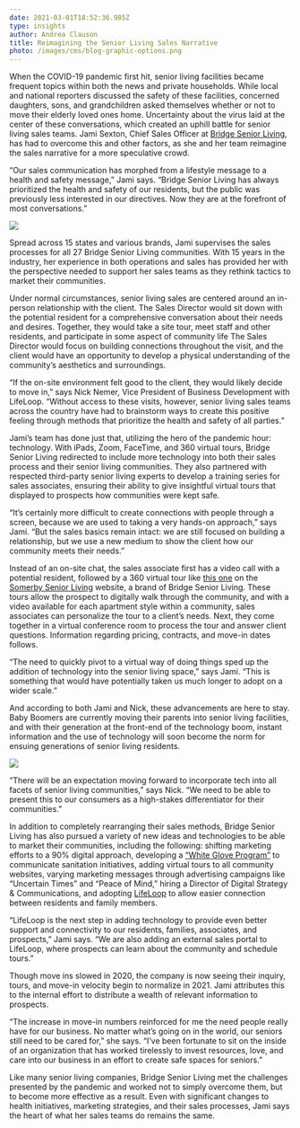 ```yaml
---
date: 2021-03-01T18:52:36.985Z
type: insights
author: Andrea Clauson
title: Reimagining the Senior Living Sales Narrative
photo: /images/cms/blog-graphic-options.png
---
```

When the COVID-19 pandemic first hit, senior living facilities became frequent topics within both the news and private households. While local and national reporters discussed the safety of these facilities, concerned daughters, sons, and grandchildren asked themselves whether or not to move their elderly loved ones home. Uncertainty about the virus laid at the center of these conversations, which created an uphill battle for senior living sales teams. Jami Sexton, Chief Sales Officer at [Bridge Senior Living](https://bridgeseniorliving.com/), has had to overcome this and other factors, as she and her team reimagine the sales narrative for a more speculative crowd.

“Our sales communication has morphed from a lifestyle message to a health and safety message,” Jami says. “Bridge Senior Living has always prioritized the health and safety of our residents, but the public was previously less interested in our directives. Now they are at the forefront of most conversations.” 

![](/images/cms/2.png)

Spread across 15 states and various brands, Jami supervises the sales processes for all 27 Bridge Senior Living communities. With 15 years in the industry, her experience in both operations and sales has provided her with the perspective needed to support her sales teams as they rethink tactics to market their communities. 

Under normal circumstances, senior living sales are centered around an in-person relationship with the client.  The Sales Director would sit down with the potential resident for a comprehensive conversation about their needs and desires. Together, they would take a site tour, meet staff and other residents, and participate in some aspect of community life The Sales Director would focus on building connections throughout the visit, and the client would have an opportunity to develop a physical understanding of the community’s aesthetics and surroundings. 

“If the on-site environment felt good to the client, they would likely decide to move in,” says Nick Nemer, Vice President of Business Development with LifeLoop. “Without access to these visits, however, senior living sales teams across the country have had to brainstorm ways to create this positive feeling through methods that prioritize the health and safety of all parties.”

Jami’s team has done just that, utilizing the hero of the pandemic hour: technology. With iPads, Zoom, FaceTime, and 360 virtual tours, Bridge Senior Living redirected to include more technology into both their sales process and their senior living communities. They also partnered with respected third-party senior living experts to develop a training series for sales associates, ensuring their ability to give insightful virtual tours that displayed to prospects how communities were kept safe.

“It’s certainly more difficult to create connections with people through a screen, because we are used to taking a very hands-on approach,” says Jami. “But the sales basics remain intact: we are still focused on building a relationship, but we use a new medium to show the client how our community meets their needs.”

Instead of an on-site chat, the sales associate first has a video call with a potential resident, followed by a 360 virtual tour like [this one](https://www.somerbyseniorliving.com/somerby-lake-nona-360-tours/) on the [Somerby Senior Living](https://www.somerbyseniorliving.com/) website, a brand of Bridge Senior Living. These tours allow the prospect to digitally walk through the community, and with a video available for each apartment style within a community, sales associates can personalize the tour to a client’s needs. Next, they come together in a virtual conference room to process the tour and answer client questions. Information regarding pricing, contracts, and move-in dates follows.

“The need to quickly pivot to a virtual way of doing things sped up the addition of technology into the senior living space,” says Jami. “This is something that would have potentially taken us much longer to adopt on a wider scale.”

And according to both Jami and Nick, these advancements are here to stay. Baby Boomers are currently moving their parents into senior living facilities, and with their generation at the front-end of the technology boom, instant information and the use of technology will soon become the norm for ensuing generations of senior living residents. 

![](/images/cms/1.png)

“There will be an expectation moving forward to incorporate tech into all facets of senior living communities,” says Nick. “We need to be able to present this to our consumers as a high-stakes differentiator for their communities.”

In addition to completely rearranging their sales methods, Bridge Senior Living has also pursued a variety of new ideas and technologies to be able to market their communities, including the following: shifting marketing efforts to a 90% digital approach, developing a [“White Glove Program”](https://bridgeseniorliving.com/app/uploads/2020/06/White-Glove-Program_Electostatic-Sprayer.pdf) to communicate sanitation initiatives, adding virtual tours to all community websites, varying marketing messages through advertising campaigns like “Uncertain Times” and “Peace of Mind,” hiring a Director of Digital Strategy & Communications, and adopting [LifeLoop](https://ourlifeloop.com/solutions/senior-living) to allow easier connection between residents and family members. 

“LifeLoop is the next step in adding technology to provide even better support and connectivity to our residents, families, associates, and prospects,” Jami says. “We are also adding an external sales portal to LifeLoop, where prospects can learn about the community and schedule tours.”

Though move ins slowed in 2020, the company is now seeing their inquiry, tours, and move-in velocity begin to normalize in 2021. Jami attributes this to the internal effort to distribute a wealth of relevant information to prospects. 

“The increase in move-in numbers reinforced for me the need people really have for our business. No matter what’s going on in the world, our seniors still need to be cared for,” she says. “I’ve been fortunate to sit on the inside of an organization that has worked tirelessly to invest resources, love, and care into our business in an effort to create safe spaces for seniors.”

Like many senior living companies, Bridge Senior Living met the challenges presented by the pandemic and worked not to simply overcome them, but to become more effective as a result. Even with significant changes to health initiatives, marketing strategies, and their sales processes, Jami says the heart of what her sales teams do remains the same.